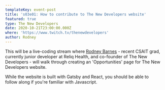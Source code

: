 ```yaml
---
templateKey: event-post
title: 's03e01: How to contribute to The New Developers website'
featured: true
type: The New Developers
date: 2020-10-21T23:00:00.000Z
where: 'https://www.twitch.tv/thenewdevelopers'
author: Rodney
---
```

This will be a live-coding stream where [Rodney Barnes](https://github.com/rodneybarnes) - recent CSAIT grad, currently junior developer at Reliq Health, and co-founder of The New Developers - will walk through creating an 'Opportunities' page for The New Developers website.

While the website is built with Gatsby and React, you should be able to follow along if you're familiar with Javascript.
